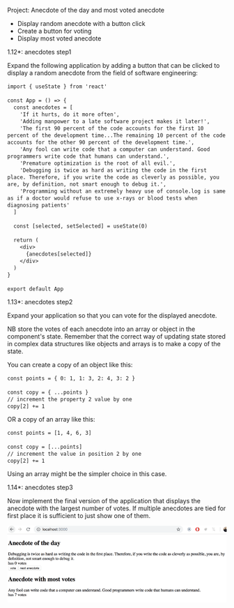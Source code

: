 Project: Anecdote of the day and most voted anecdote
- Display random anecdote with a button click
- Create a button for voting
- Display most voted anecdote


1.12*: anecdotes step1

Expand the following application by adding a button that can be clicked to display a random anecdote from the field of software engineering:

```
import { useState } from 'react'

const App = () => {
  const anecdotes = [
    'If it hurts, do it more often',
    'Adding manpower to a late software project makes it later!',
    'The first 90 percent of the code accounts for the first 10 percent of the development time...The remaining 10 percent of the code accounts for the other 90 percent of the development time.',
    'Any fool can write code that a computer can understand. Good programmers write code that humans can understand.',
    'Premature optimization is the root of all evil.',
    'Debugging is twice as hard as writing the code in the first place. Therefore, if you write the code as cleverly as possible, you are, by definition, not smart enough to debug it.',
    'Programming without an extremely heavy use of console.log is same as if a doctor would refuse to use x-rays or blood tests when diagnosing patients'
  ]
   
  const [selected, setSelected] = useState(0)

  return (
    <div>
      {anecdotes[selected]}
    </div>
  )
}

export default App
```

1.13*: anecdotes step2

Expand your application so that you can vote for the displayed anecdote.

NB store the votes of each anecdote into an array or object in the component's state. 
Remember that the correct way of updating state stored in complex data structures like objects and arrays is to make a copy of the state.

You can create a copy of an object like this:

```
const points = { 0: 1, 1: 3, 2: 4, 3: 2 }

const copy = { ...points }
// increment the property 2 value by one
copy[2] += 1   
```
  
OR a copy of an array like this:

```
const points = [1, 4, 6, 3]

const copy = [...points]
// increment the value in position 2 by one
copy[2] += 1   
``` 
Using an array might be the simpler choice in this case.


1.14*: anecdotes step3

Now implement the final version of the application that displays the anecdote with the largest number of votes.
If multiple anecdotes are tied for first place it is sufficient to just show one of them.

![img.png](img.png)